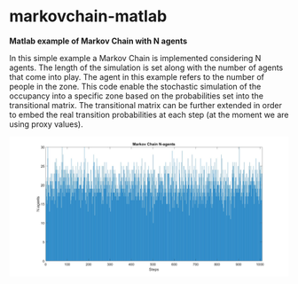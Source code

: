 # markovchain-matlab
**Matlab example of Markov Chain with N agents**

In this simple example a Markov Chain is implemented considering N agents. 
The length of the simulation is set along with the number of agents that come into play. 
The agent in this example refers to the number of people in the zone. 
This code enable the stochastic simulation of the occupancy into a specific zone based on the probabilities set into the transitional matrix. 
The transitional matrix can be further extended in order to embed the real transition probabilities at each step (at the moment we are using proxy values).

<img src="Markov_N-agents.jpg" width="628"/>

